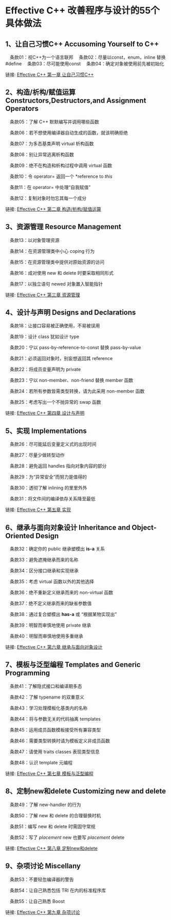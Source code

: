 ﻿# Effective C++ 改善程序与设计的55个具体做法
## 1、让自己习惯C++ Accusoming Yourself to C++
&emsp;条款01：视C++为一个语言联邦
&emsp;条款02：尽量以const，enum，inline 替换 #define
&emsp;条款03：尽可能使用const
&emsp;条款04：确定对象被使用前先被初始化

链接: [Effective C++ 第一章 让自己习惯C++](file/1.让自己习惯C++.md)

## 2、构造/析构/赋值运算 Constructors,Destructors,and Assignment Operators
&emsp;条款05：了解 C++ 默默编写并调用哪些函数

&emsp;条款06：若不想使用编译器自动生成的函数，就该明确拒绝

&emsp;条款07：为多态基类声明 virtual 析构函数

&emsp;条款08：别让异常逃离析构函数

&emsp;条款09：绝不在构造和析构过程中调用 virtual 函数

&emsp;条款10：令 operator= 返回一个 *reference to *this*

&emsp;条款11：在 operator= 中处理“自我赋值”

&emsp;条款12：复制对象时勿忘其每一个成分

链接: [Effective C++ 第二章 构造/析构/赋值运算](file/2.构造_析构_赋值运算.md)

## 3、资源管理 Resource Management
&emsp;条款13：以对象管理资源

&emsp;条款14：在资源管理类中小心 coping 行为

&emsp;条款15：在资源管理类中提供对原始资源的访问

&emsp;条款16：成对使用 new  和 delete 时要采取相同形式

&emsp;条款17：以独立语句 newed 对象置入智能指针

链接: [Effective C++ 第三章 资源管理](file/3.资源管理.md)

## 4、设计与声明 Designs and Declarations
&emsp;条款18：让接口容易被正确使用，不易被误用

&emsp;条款19：设计 class 犹如设计 type

&emsp;条款20：宁以 pass-by-reference-to-const 替换 pass-by-value

&emsp;条款21：必须返回对象时，别妄想返回其 reference

&emsp;条款22：将成员变量声明为 private

&emsp;条款23：宁以 non-member、non-friend 替换 member 函数

&emsp;条款24：若所有参数皆需类型转换，请为此采用 non-member 函数

&emsp;条款25：考虑写出一个不抛异常的 swap 函数

链接: [Effective C++ 第四章 设计与声明](file/4.设计与声明.md)


## 5、实现 Implementations
&emsp;条款26：尽可能延后变量定义式的出现时间

&emsp;条款27：尽量少做转型动作

&emsp;条款28：避免返回 handles 指向对象内容的部分

&emsp;条款29：为“异常安全”而努力是值得的

&emsp;条款30：透彻了解 inlining 的里里外外

&emsp;条款31：将文件间的编译依存关系降至最低

链接: [Effective C++ 第五章 实现](file/5.实现.md)

## 6、继承与面向对象设计 Inheritance and Object-Oriented Design
&emsp;条款32：确定你的 public 继承塑模出 **is-a** 关系

&emsp;条款33：避免遮掩继承而来的名称

&emsp;条款34：区分接口继承和实现继承

&emsp;条款35：考虑 virtual 函数以外的其他选择

&emsp;条款36：绝不重新定义继承而来的 non-virtual 函数

&emsp;条款37：绝不定义继承而来的缺省参数值

&emsp;条款38：通过复合塑模出 **has-a** 或 “根据某物实现出”

&emsp;条款39：明智而审慎地使用 private 继承

&emsp;条款40：明智而审慎地使用多重继承

链接: [Effective C++ 第六章 继承与面向对象设计](file/6.继承与面向对象设计.md)
## 7、模板与泛型编程 Templates and Generic Programming
&emsp;条款41：了解隐式接口和编译期多态

&emsp;条款42：了解 typename 的双重意义

&emsp;条款43：学习处理模板化基类内的名称

&emsp;条款44：将与参数无关的代码抽离 templates

&emsp;条款45：运用成员函数模板接受所有兼容类型

&emsp;条款46：需要类型转换时请为模板定义非成员函数

&emsp;条款47：请使用 traits classes 表现类型信息

&emsp;条款48：认识 template 元编程

链接: [Effective C++ 第七章 模板与泛型编程](file/7.模板与泛型编程.md)

## 8、定制new和delete Customizing new and delete
&emsp;条款49：了解 new-handler 的行为

&emsp;条款50：了解 new 和 delete 的合理替换时机

&emsp;条款51：编写 new 和 delete 时需固守常规

&emsp;条款52：写了 *placement* new 也要写 *placement* delete

链接: [Effective C++ 第八章 定制new和delete](file/8.定制new和delete.md)
## 9、杂项讨论 Miscellany
&emsp;条款53：不要轻忽编译器的警告

&emsp;条款54：让自己熟悉包括 TRI 在内的标准程序库

&emsp;条款55：让自己熟悉 Boost

链接: [Effective C++ 第九章 杂项讨论](file/9.杂项讨论.md)
